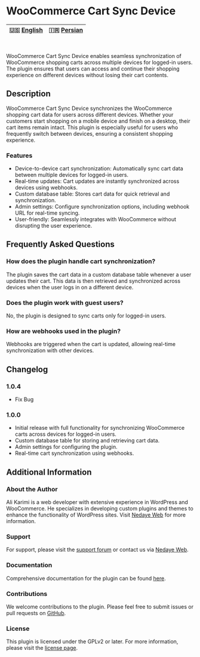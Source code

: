 # WooCommerce Cart Sync Device

| 🇺🇸 [English](README.md) | 🇮🇷 [Persian](README-FA.md) |
|--------------------------|----------------------------|
<br>

WooCommerce Cart Sync Device enables seamless synchronization of WooCommerce shopping carts across multiple devices for logged-in users. The plugin ensures that users can access and continue their shopping experience on different devices without losing their cart contents.

## Description

WooCommerce Cart Sync Device synchronizes the WooCommerce shopping cart data for users across different devices. Whether your customers start shopping on a mobile device and finish on a desktop, their cart items remain intact. This plugin is especially useful for users who frequently switch between devices, ensuring a consistent shopping experience.

### Features

- Device-to-device cart synchronization: Automatically sync cart data between multiple devices for logged-in users.
- Real-time updates: Cart updates are instantly synchronized across devices using webhooks.
- Custom database table: Stores cart data for quick retrieval and synchronization.
- Admin settings: Configure synchronization options, including webhook URL for real-time syncing.
- User-friendly: Seamlessly integrates with WooCommerce without disrupting the user experience.

## Frequently Asked Questions

### How does the plugin handle cart synchronization?

The plugin saves the cart data in a custom database table whenever a user updates their cart. This data is then retrieved and synchronized across devices when the user logs in on a different device.

### Does the plugin work with guest users?

No, the plugin is designed to sync carts only for logged-in users.

### How are webhooks used in the plugin?

Webhooks are triggered when the cart is updated, allowing real-time synchronization with other devices.

## Changelog

### 1.0.4

- Fix Bug

### 1.0.0

- Initial release with full functionality for synchronizing WooCommerce carts across devices for logged-in users.
- Custom database table for storing and retrieving cart data.
- Admin settings for configuring the plugin.
- Real-time cart synchronization using webhooks.

## Additional Information

### About the Author

Ali Karimi is a web developer with extensive experience in WordPress and WooCommerce. He specializes in developing custom plugins and themes to enhance the functionality of WordPress sites. Visit [Nedaye Web](https://nedayeweb.ir) for more information.

### Support

For support, please visit the [support forum](https://wordpress.org/support/plugin/WooCommerce-Cart-Sync-Device) or contact us via [Nedaye Web](https://nedayeweb.ir).

### Documentation

Comprehensive documentation for the plugin can be found [here](https://github.com/clonerdev/WooCommerce-Cart-Sync-Device).

### Contributions

We welcome contributions to the plugin. Please feel free to submit issues or pull requests on [GitHub](https://github.com/clonerdev/WooCommerce-Cart-Sync-Device).

### License

This plugin is licensed under the GPLv2 or later. For more information, please visit the [license page](https://www.gnu.org/licenses/gpl-2.0.html).
